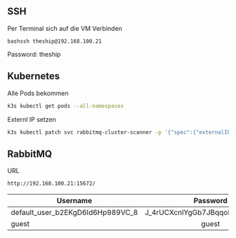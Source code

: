## SSH

Per Terminal sich auf die VM Verbinden

```
bashssh theship@192.168.100.21
``` 
Password: theship

## Kubernetes
Alle Pods bekommen

```bash
k3s kubectl get pods --all-namespaces
```

Externl IP setzen
```bash
k3s kubectl patch svc rabbitmq-cluster-scanner -p '{"spec":{"externalIPs":["192.168.100.21"]}}'
```
    

## RabbitMQ

URL

```bash
http://192.168.100.21:15672/
```

| Username                         | Password |
|----------------------------------|:--------:|
| default_user_b2EKgD6Id6Hp989VC_8 |     J_4rUCXcnlYgGb7JBqqohpdEdI1_ULe4     |
| guest                            |  guest   |
